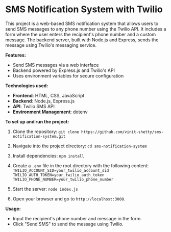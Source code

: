 # SMS Notification System with Twilio

This project is a web-based SMS notification system that allows users to send SMS messages to any phone number using the Twilio API. It includes a form where the user enters the recipient's phone number and a custom message. The backend server, built with Node.js and Express, sends the message using Twilio's messaging service.

**Features:**
- Send SMS messages via a web interface
- Backend powered by Express.js and Twilio's API
- Uses environment variables for secure configuration

**Technologies used:**
- **Frontend**: HTML, CSS, JavaScript
- **Backend**: Node.js, Express.js
- **API**: Twilio SMS API
- **Environment Management**: dotenv

**To set up and run the project:**

1. Clone the repository:
   `git clone https://github.com/vinit-shetty/sms-notification-system.git`

2. Navigate into the project directory:
   `cd sms-notification-system`

3. Install dependencies:
   `npm install`

4. Create a `.env` file in the root directory with the following content:
   `TWILIO_ACCOUNT_SID=your_twilio_account_sid`
   `TWILIO_AUTH_TOKEN=your_twilio_auth_token`
   `TWILIO_PHONE_NUMBER=your_twilio_phone_number`


5. Start the server:
`node index.js`

6. Open your browser and go to `http://localhost:3000`.

**Usage:**
- Input the recipient's phone number and message in the form.
- Click "Send SMS" to send the message using Twilio.

